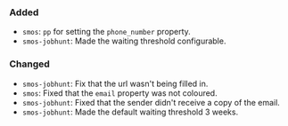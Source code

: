 ### Added

* `smos`: `pp` for setting the `phone_number` property.
* `smos-jobhunt`: Made the waiting threshold configurable.

### Changed

* `smos-jobhunt`: Fix that the url wasn't being filled in.
* `smos`: Fixed that the `email` property was not coloured.
* `smos-jobhunt`: Fixed that the sender didn't receive a copy of the email.
* `smos-jobhunt`: Made the default waiting threshold 3 weeks.
